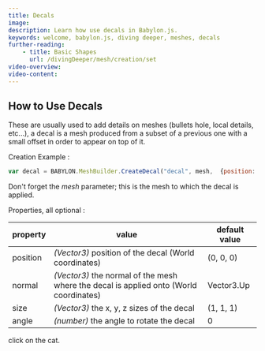 ```yaml
---
title: Decals
image: 
description: Learn how use decals in Babylon.js.
keywords: welcome, babylon.js, diving deeper, meshes, decals
further-reading:
    - title: Basic Shapes
      url: /divingDeeper/mesh/creation/set
video-overview:
video-content:
---
```


## How to Use Decals

These are usually used to add details on meshes (bullets hole, local details, etc...), a decal is a mesh produced from a subset of a previous one with a small offset in order to appear on top of it.

Creation Example :
```javascript
var decal = BABYLON.MeshBuilder.CreateDecal("decal", mesh,  {position: myPos}, scene);
```
Don't forget the _mesh_ parameter; this is the mesh to which the decal is applied.

Properties, all optional :

property|value|default value
--------|-----|-------------
position|_(Vector3)_ position of the decal (World coordinates) | (0, 0, 0)
normal|_(Vector3)_  the normal of the mesh where the decal is applied onto (World coordinates)|Vector3.Up
size|_(Vector3)_  the x, y, z sizes of the decal|(1, 1, 1)
angle|_(number)_ the angle to rotate the decal|0

<Playground id="#1BAPRM#73" title="Simple Example of Decals" description="Simple example of pasting decals in a Babylon.js scene."/> click on the cat.